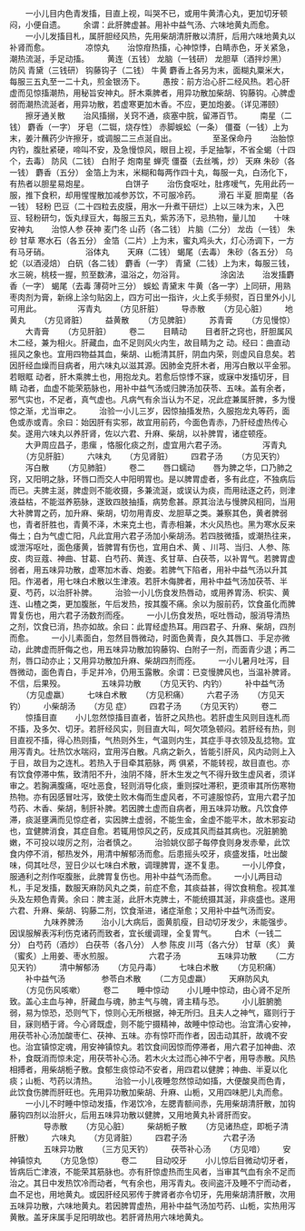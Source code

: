 <!-- { "loadSidebar": true } -->
　　一小儿目内色青发搐，目直上视，叫哭不已，或用牛黄清心丸，更加切牙顿闷，小便自遗。
　　余谓：此肝脾虚甚。用补中益气汤、六味地黄丸而愈。
　　一小儿发搐目札，属肝胆经风热，先用柴胡清肝散以清肝，后用六味地黄丸以补肾而愈。
　　
　　凉惊丸
　　治惊疳热搐，心神惊悸，白睛赤色，牙关紧急，潮热流涎，手足动搐。
　　黄连（五钱） 龙脑（一钱研） 龙胆草（酒拌炒黑） 防风 青黛（三钱研） 钩藤钩子（二钱） 牛黄 麝香上各另为末，面糊丸粟米大，每服三五丸至一二十丸，煎金银汤下。
　　愚按：前方治心肝二经风热。若心肝虚而见惊搐潮热，用秘旨安神丸。肝木乘脾者，用异功散加柴胡、钩藤钩。心脾虚弱而潮热流涎者，用异功散，若虚寒更加木香。不应，更加炮姜。（详见滞颐）
　　擦牙通关散
　　治风搐搦，关窍不通，痰塞中脘，留滞百节。
　　南星（二钱） 麝香（一字） 牙皂（二铤，烧存性） 赤脚蜈蚣（一条） 僵蚕（一钱）上为末，姜汁蘸药少许擦牙，或调服二三点涎自出。
　　
　　至圣保命丹
　　治胎惊内钓，腹肚紧硬，啼叫不安，及急慢惊风，眼目上视，手足抽掣，不省全蝎（十四个，去毒） 防风（二钱） 白附子 炮南星 蝉壳 僵蚕（去丝嘴，炒） 天麻 朱砂（各一钱） 麝香（五分） 金箔上为末，米糊和每两作四十丸，每服一丸，白汤化下，有热者以胆星易炮星。
　　
　　白饼子
　　治伤食呕吐，肚疼嗳气，先用此药一服，推下食积，却用惺惺散加减参苏饮，不可服冷药。
　　滑石 半夏 胆南星（各一钱） 轻粉 巴豆（二十四粒去皮膜，用水一升煮干研烂）上以三味为末，入巴豆、轻粉研匀，饭丸绿豆大，每服三五丸，紫苏汤下，忌热物，量儿加
　　十味安神丸
　　治惊人参 茯神 麦门冬 山药（各二钱） 片脑（二分） 龙齿（一钱） 朱砂 甘草 寒水石（各五分） 金箔（二片）上为末，蜜丸鸡头大，灯心汤调下，一方有马牙硝。
　　
　　浴体丸
　　天麻（二钱） 蝎尾（去毒） 朱砂（各五分） 乌蛇（以酒浸焙） 白矾（各二钱） 麝香（一字） 青黛（二钱）上为末，每服三钱，水三碗，桃枝一握，煎至数沸，温浴之，勿浴背。
　　
　　涂囟法
　　治发搐麝香（一字） 蝎尾（去毒 薄荷叶三分） 蜈蚣 青黛末 牛黄（各一字）上同研，用熟枣肉剂为膏，新绵上涂匀贴囟上，四方可出一指许，火上炙手频熨，百日里外小儿可用此。
　　
　　泻青丸
　　（方见肝脏）
　　导赤散
　　（方见心脏）
　　地黄丸
　　（方见肾脏）
　　益黄散
　　（方见脾脏）
　　苏青膏
　　（方见慢惊）
　　大青膏
　　（方见肝脏）
　　卷二
　　目睛动
　　目者肝之窍也，肝胆属风木二经，兼为相火。肝藏血，血不足则风火内生，故目睛为之 动。经曰：曲直动摇风之象也。宜用四物益其血，柴胡、山栀清其肝，阴血内荣，则虚风自息矣。若因肝经血燥而目病者，用六味丸以滋其源。因肺金克肝木者，用泻白散以平金邪。若眼眶 动者，肝木乘脾土也，用抱龙丸。若愈后惊悸不寐，或寐中发搐切牙，目睛 动者，血虚不能荣筋脉也，用补中益气汤或归脾汤加茯苓、五味。盖有余者，邪气实也，不足者，真气虚也。凡病气有余当认为不足，况此症兼属肝脾，多为慢惊之渐，尤当审之。
　　治验一小儿三岁，因惊抽搐发热，久服抱龙丸等药，面色或赤或青。余曰：始因肝有实邪，故宜用前药，今面色青赤，乃肝经虚热传心矣。遂用六味丸以养肝肾，佐以六君、升麻、柴胡，以补脾胃，诸症顿痊。
　　大尹周应昌子，患瘰 ，恪服化痰之剂，虚宜用六君子汤。
　　
　　泻青丸
　　（方见肝脏）
　　六味丸
　　（方见肾脏）
　　四君子汤
　　（方见天钓）
　　泻白散
　　（方见肺脏）
　　卷二
　　唇口蠕动
　　唇为脾之华，口乃肺之窍，又阳明之脉，环唇口而交人中阳明胃也。是以脾胃虚者，多有此症，不独病后而已。夫脾主涎，脾虚则不能收摄，多兼流涎，或误认为痰，而用祛逐之药，则津液益枯，不能滋养筋脉，遂致四肢抽搐，病势愈甚。原其治法与慢脾风相同，当用大补脾胃之药，加升麻、柴胡，切勿用青皮、龙胆草之类。兼察其色，黄者脾弱也，青者肝胜也，青黄不泽，木来克土也，青赤相兼，木火风热也。黑为寒水反来侮土；白为气虚亡阳，凡此宜用六君子汤加小柴胡汤。若四肢微搐，或潮热往来，或泄泻呕吐，面色痿黄，皆脾胃有伤也，宜用白术、黄 、川芎、当归、人参、陈皮、肉豆蔻、神曲、甘葛、白芍药、黄连、炙甘草、白茯苓，以补胃气。若脾胃虚弱者，用五味异功散，虚寒加木香、炮姜。若脾气下陷者，用补中益气汤以升其阳。作渴者，用七味白术散以生津液。若肝木侮脾者，用补中益气汤加茯苓、半夏、芍药，以治肝补脾。
　　治验一小儿伤食发热唇动，或用养胃汤、枳实、黄连、山楂之类，更加腹胀，午后发热，按其腹不痛。余以为服前药，饮食虽化而脾胃复伤也，用六君子汤数剂而痊。
　　一小儿伤食发热，呕吐唇动，服消导清热之剂，饮食已消，热亦如故。余曰：此胃经虚热耳。用四君子、升麻、柴胡，四剂而愈。
　　一小儿素面白，忽然目唇微动，时面色黄青，良久其唇口、手足亦微动，此脾虚而肝侮之也，用五味异功散加钩藤钩、白附子一剂，而面青少退；再二剂，唇口动亦止；又用异功散加升麻、柴胡四剂而痊。
　　一小儿暑月吐泻，目唇微动，面色青白，手足并冷，仍用玉露散。余谓：已变慢脾风也，当温补脾肾。不信，后果殁。
　　
　　五味异功散
　　（方见天钓、内钓）
　　补中益气汤
　　（方见虚羸）
　　七味白术散
　　（方见积痛）
　　六君子汤
　　（方见天钓）
　　小柴胡汤
　　（方见 症）
　　四君子汤
　　（方见天钓）
　　卷二
　　惊搐目直
　　小儿忽然惊搐目直者，皆肝之风热也。若肝虚生风则目连札而不搐，及多欠、切牙。若肝经风实，则目直大叫，呵欠项急顿闷。若肝经有热，则目直视不搐，得心热则搐，气热则外生，气温则内生，其症手寻衣领及乱捻物。宜用泻青丸。壮热饮水喘闷，宜用泻白散。凡病之新久，皆能引肝风，风内动则上入于目，故目为之连札。若热入于目牵其筋脉，两 俱紧，不能转视，故目直也。亦有饮食停滞中焦，致清阳不升，浊阴不降，肝木生发之气不得升致生虚风者，须详审之。若胸满腹痛，呕吐恶食，轻则消导化痰，重则探吐滞积，更须审其所伤寒物热物。亦有因感冒吐泻，致使土败木侮而生虚风者，不可遽服惊药，宜用六君子加芍药、木香、柴胡，制肝补脾。若因脾土虚而自病者，用五味异功散。凡饮食停滞，痰涎壅满而见惊症者，实因脾土虚弱，不能生金，金虚不能平木，故木邪妄动也，宜健脾消食，其症自愈。若辄用惊风之药，反成其风而益其病也。况脏腑脆嫩，不可投以竣厉之剂，治者慎之。
　　治验姚仪部子每停食则身发赤晕，此饮食内停不消，郁热发外，用清中解郁汤而愈。后患摇头咬牙，痰盛发搐，吐出酸味，伺其吐尽，翌日少以七味白术散，调理脾胃，遂不复患。
　　一小儿停食，服通利之剂作呕腹胀，此脾胃复伤也。用补中益气汤而愈。
　　一小儿两目动札，手足发搐，数服天麻防风丸之类，前症不愈，其痰益甚，得饮食稍愈。视其准头及左颊色青黄。余曰：脾主涎，此肝木克脾土，不能统摄其涎，非痰盛也。遂用六君、升麻、柴胡、钩藤二剂，饮食渐进，诸症渐愈；又用补中益气汤而安。
　　
　　九味养脾汤
　　治小儿大病后，面黄肌瘦，目动切牙发少，未能强步。因误服解表泻利伤克诸药而致者，宜长缓调理，全复胃气。
　　白术（一钱二分） 白芍药（酒炒） 白茯苓（各八分） 人参 陈皮 川芎（各六分） 甘草（炙） 黄（蜜炙）上用姜、枣水煎服。
　　
　　六君子汤
　　
　　五味异功散
　　（二方见天钓）
　　清中解郁汤
　　（方见丹毒）
　　七味白术散
　　（方见积痛）
　　补中益气汤
　　
　　参苓白术散
　　（二方见虚羸）
　　天麻防风丸
　　（方见伤风咳嗽）
　　卷二
　　睡中惊动
　　小儿睡中惊动，由心肾不足所致。盖心主血与神，肝藏血与魂，肺主气与魄，肾主精与恐。
　　小儿脏腑脆弱，易为惊恐，恐则气下，惊则心无所根据，神无所归。且夫人之神气，寤则行于目，寐则栖于肾。今心肾既虚，则不能宁摄精神，故睡中惊动也。治宜清心安神，用茯苓补心汤加酸枣仁、茯神、五味。亦有惊吓而作者，因击动其肝，故魂不安也。治宜镇惊定魂，用安神镇惊丸。若饮食间因惊而停滞者，用六君子加神曲、浓朴，食既消而惊未定，用茯苓补心汤。若木火太过而心神不宁者，用导赤散。风热相搏者，用柴胡栀子散。食郁生痰惊动不安者，用四君以健脾；神曲、半夏以化痰；山栀、芍药以清热。
　　治验一小儿夜睡忽然惊动如搐，大便酸臭而色青，此饮食伤脾而肝旺也。先用异功散加柴胡、升麻、山栀，又用四味肥儿丸而愈。
　　一小儿不时睡中惊动发搐，作渴饮冷，左腮青额间赤，先用柴胡清肝散，加钩藤钩四剂以治肝火，后用五味异功散以健脾，又用地黄丸补肾肝而安。
　　
　　导赤散
　　（方见心脏）
　　柴胡栀子散
　　（方见诸热症，即栀子清肝散）
　　六味丸
　　（方见肾脏）
　　四君子汤
　　
　　六君子汤
　　
　　五味异功散
　　（三方见天钓）
　　茯苓补心汤
　　（方见喑）
　　安神镇惊丸
　　（方见急惊）
　　卷二
　　目动咬牙
　　小儿惊后目微动切牙者，皆病后亡津液，不能荣其筋脉也。亦有肝惊虚热而生风者，当审其气血有余不足而治之。其日中发热饮冷而动者，气有余也，用泻青丸。夜间盗汗及睡不宁而动者，血不足也，用地黄丸。或因肝经风邪传于脾肾者亦令切牙，先用柴胡清肝散，次用五味异功散，六味地黄丸。若因脾胃虚热，用补中益气汤加芍药、山栀，实热用泻黄散。盖牙床属手足阳明故也。若肝肾热用六味地黄丸。
